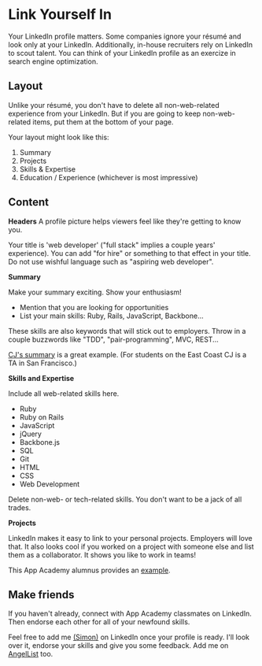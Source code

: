 # Link Yourself In

Your LinkedIn profile matters. Some companies ignore your résumé and look only at your LinkedIn. Additionally, in-house recruiters rely on LinkedIn to scout talent. You can think of your LinkedIn profile as an exercize in search engine optimization.    


## Layout

Unlike your résumé, you don't have to delete all non-web-related experience from your LinkedIn.
But if you are going to keep non-web-related items, put them at the bottom of your page.

Your layout might look like this:    
1. Summary    
2. Projects    
3. Skills & Expertise   
4. Education / Experience (whichever is most impressive)    


## Content

**Headers**
A profile picture helps viewers feel like they're getting to know you.

Your title is 'web developer' ("full stack" implies a couple years' experience).
You can add "for hire" or something to that effect in your title. Do not use wishful
language such as "aspiring web developer".

**Summary**

 Make your summary exciting. Show your enthusiasm!    
* Mention that you are looking for opportunities    
* List your main skills: Ruby, Rails, JavaScript, Backbone...    

These skills are also keywords that will stick out to employers. Throw in a couple buzzwords like "TDD", "pair-programming", MVC, REST...

[CJ's summary][cj-linkedin] is a great example. (For students on the East Coast CJ is a TA in San Francisco.)


**Skills and Expertise**

 Include all web-related skills here.
* Ruby
* Ruby on Rails
* JavaScript
* jQuery
* Backbone.js
* SQL
* Git
* HTML
* CSS
* Web Development

Delete non-web- or tech-related skills. You don't want to be a jack of all trades.

**Projects**

LinkedIn makes it easy to link to your personal projects. Employers will love that. It also looks cool if you worked on a project with someone else and list them as a collaborator. It shows you like to work in teams!

This App Academy alumnus provides an [example][stefano-linkedin].

[cj-linkedin]: http://www.linkedin.com/pub/cj-avilla/19/772/577/
[stefano-linkedin]: http://www.linkedin.com/pub/stefano-de-vuono/78/774/26/

## Make friends

If you haven't already, connect with App Academy classmates on LinkedIn. Then endorse each other for all of your newfound skills.

Feel free to add me [(Simon)][simon-linkedin] on LinkedIn once your profile is ready.
I'll look over it, endorse your skills and give you some feedback.
Add me on [AngelList][simon-angellist] too.

[simon-linkedin]: http://www.linkedin.com/pub/simon-chaffetz/40/78b/338
[simon-angellist]: https://angel.co/simon-chaffetz
